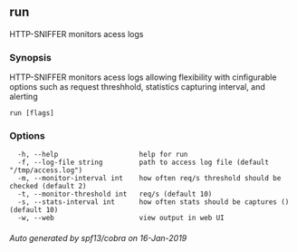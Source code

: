 ## run

HTTP-SNIFFER monitors acess logs

### Synopsis

HTTP-SNIFFER monitors acess logs allowing 
	flexibility with cinfigurable options such as 
	request threshhold, statistics capturing interval, and alerting

```
run [flags]
```

### Options

```
  -h, --help                    help for run
  -f, --log-file string         path to access log file (default "/tmp/access.log")
  -m, --monitor-interval int    how often req/s threshold should be checked (default 2)
  -t, --monitor-threshold int   req/s (default 10)
  -s, --stats-interval int      how often stats should be captures () (default 10)
  -w, --web                     view output in web UI
```

###### Auto generated by spf13/cobra on 16-Jan-2019
